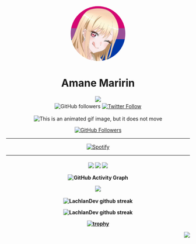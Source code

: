 <a href="">
    <h3 align="center">
        <img src="photos/tumblr_f2d1ad34ced4e7b10f8264ba5f898364_97990534_640.jpg" width="150" height = "150" style="border-radius: 150%;"><br>
    </h3>
</a>
<div align="center">

# Amane Maririn
<img src="https://readme-typing-svg.herokuapp.com?color=%237759B5&center=true&vCenter=true&lines=💞👠⚜️あら%2C+雷が怖いのですか?;この世で唯一無二の高貴なる者であり,;最も恐ろしい雷霆の化身が、;あなたのそばにいるというのに。;💞👠⚜️;">
    
<div align="center">
    <a href"https://github.com/maririn312?tab=followers">
        <img alt="GitHub followers" 
             src="https://img.shields.io/github/followers/maririn312?colorA=1e1e28&colorB=c9cbff&logo=Github&style=for-the-badge" />
    </a>
    <a href="https://twitter.com/Aquadota">
        <img alt="Twitter Follow" 
             src="https://img.shields.io/twitter/follow/Aquadota?colorB=c6aae8&colorA=1e1e28&label=Follow&logo=twitter&logoColor=white&style=for-the-badge">
    </a>
    
    
</div><br>

<img src="./photos/wedding-day-wedding.gif" height="600" width="600"  alt="This is an animated gif image, but it does not move"/>

[![GitHub Followers](https://img.shields.io/github/followers/maririn312?label=follower%20github&style=flat-square)](https://github.com/amane312)

-------------------

[![Spotify](https://now-playing-ten-rho.vercel.app/api/spotify-playing)](https://open.spotify.com/user/hv8of99fkkufnr5m5xxdrpto6)

-------------------

<h4 align="center">
<img src="https://readme-components.vercel.app/api?component=logo&logo=vim&text=false&animation=spin&fill=black&textfill=bface6&">
<img src="https://readme-components.vercel.app/api?component=logo&logo=neovim&text=false&animation=spin&fill=black&textfill=bface6&">
<img src="https://readme-components.vercel.app/api?component=logo&logo=linux&text=false&animation=spin&fill=black&textfill=bface6&">


![GitHub Activity Graph](https://activity-graph.herokuapp.com/graph?username=maririn312&bg_color=dracula&color=b346c4&line=b346c4&point=ffffff&area=true&hide_border=true)  </p>

<img id="fatalperfil" src="https://github-stats-alpha.vercel.app/api/?username=maririn312&cc=141321&tc=FF1493&ic=9c6bff&bc=ffffff"/>

![LachlanDev github streak](https://github-readme-streak-stats.herokuapp.com/?user=maririn312&theme=radical&include_all_commits=true&count_private=true)

![LachlanDev github streak](https://github-readme-stats.vercel.app/api/top-langs/?username=maririn312&layout=compact&theme=radical&bg_color=0d1117)

[![trophy](https://github-profile-trophy.vercel.app/?username=maririn312&theme=radical&margin-w=2&margin-h=2&column=4)](https://github.com/ryo-ma/github-profile-trophy)
</p>

<img src="https://view.moezx.cc/images/2021/02/25/7217294a8cb992d37eceeb8f5a01d100.gif" height="60" align="right"/>

<div>
